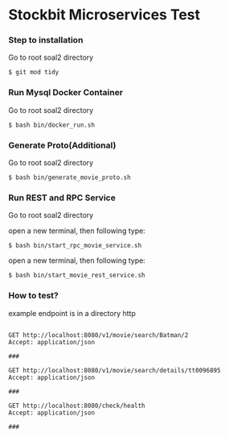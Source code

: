 # Stockbit Microservices Test

### Step to installation

Go to root soal2 directory

```
$ git mod tidy
```

### Run Mysql Docker Container

Go to root soal2 directory

```
$ bash bin/docker_run.sh
```

### Generate Proto(Additional)

Go to root soal2 directory

```
$ bash bin/generate_movie_proto.sh
```

### Run REST and RPC Service

Go to root soal2 directory

open a new terminal, then following type:

```
$ bash bin/start_rpc_movie_service.sh
```

open a new terminal, then following type:
```
$ bash bin/start_movie_rest_service.sh
```

### How to test?

example endpoint is in a directory http

```

GET http://localhost:8080/v1/movie/search/Batman/2
Accept: application/json

###

GET http://localhost:8080/v1/movie/search/details/tt0096895
Accept: application/json

###

GET http://localhost:8080/check/health
Accept: application/json

###

```